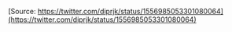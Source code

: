 [Source: https://twitter.com/diprjk/status/1556985053301080064](https://twitter.com/diprjk/status/1556985053301080064)